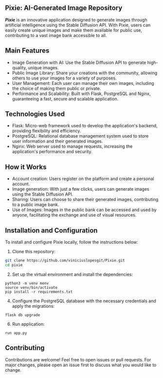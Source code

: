 ## Pixie: AI-Generated Image Repository

***Pixie*** is an innovative application designed to generate images through artificial intelligence using the Stable Diffusion API. With Pixie, users can easily create unique images and make them available for public use, contributing to a vast image bank accessible to all.

## Main Features

- Image Generation with AI: Use the Stable Diffusion API to generate high-quality, unique images.
- Public Image Library: Share your creations with the community, allowing others to use your images for a variety of purposes.
- User Management: Each user can manage their own images, including the choice of making them public or private.
- Performance and Scalability: Built with Flask, PostgreSQL and Nginx, guaranteeing a fast, secure and scalable application.

## Technologies Used

- Flask: Micro-web framework used to develop the application's backend, providing flexibility and efficiency.
- PostgreSQL: Relational database management system used to store user information and their generated images.
- Nginx: Web server used to manage requests, increasing the application's performance and security.

## How it Works

- Account creation: Users register on the platform and create a personal account.
- Image generation: With just a few clicks, users can generate images using the Stable Diffusion API.
- Sharing: Users can choose to share their generated images, contributing to a public image bank.
- Use of Images: Images in the public bank can be accessed and used by anyone, facilitating the exchange and use of visual resources.

## Installation and Configuration

To install and configure Pixie locally, follow the instructions below:

1. Clone this repository:
``` bash
git clone https://github.com/viniciuslopesgit/Pixie.git
cd pixie
```
2. Set up the virtual environment and install the dependencies:
```
python3 -m venv menv
source venv/bin/activate
pip install -r requirements.txt
```
4. Configure the PostgreSQL database with the necessary credentials and apply the migrations:
```
flask db upgrade
```
6. Run application:
```
run app.py
```

## Contributing
Contributions are welcome! Feel free to open issues or pull requests. For major changes, please open an issue first to discuss what you would like to change.
